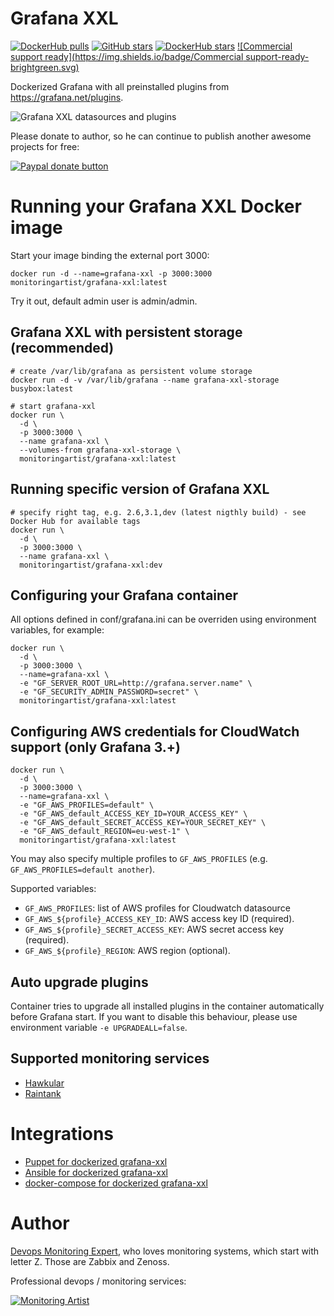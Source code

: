 # Grafana XXL

[![DockerHub pulls](https://img.shields.io/docker/pulls/monitoringartist/grafana-xxl.svg?style=plastic&label=DockerHub%20Pulls)](https://img.shields.io/docker/pulls/monitoringartist/grafana-xxl.svg) [![GitHub stars](https://img.shields.io/github/stars/monitoringartist/grafana-xxl.svg?style=plastic&label=GitHub%20Stars)](https://github.com/monitoringartist/grafana-xxl) [![DockerHub stars](https://img.shields.io/docker/stars/monitoringartist/grafana-xxl.svg?style=plastic&label=DockerHub%20Stars)](https://img.shields.io/docker/pulls/monitoringartist/grafana-xxl.svg) [![Commercial support ready](https://img.shields.io/badge/Commercial support-ready-brightgreen.svg)](http://www.monitoringartist.com 'DevOps / Docker / Kubernetes / AWS ECS / Google GCP / Zabbix / Zenoss / Terraform / Monitoring')

Dockerized Grafana with all preinstalled plugins from https://grafana.net/plugins.

![Grafana XXL datasources and plugins](https://raw.githubusercontent.com/monitoringartist/grafana-xxl/master/doc/grafana-xxl-datasources-plugins.png)

Please donate to author, so he can continue to publish another awesome projects
for free:

[![Paypal donate button](http://jangaraj.com/img/github-donate-button02.png)](https://www.paypal.com/cgi-bin/webscr?cmd=_s-xclick&hosted_button_id=8LB6J222WRUZ4)

# Running your Grafana XXL Docker image

Start your image binding the external port 3000:

    docker run -d --name=grafana-xxl -p 3000:3000 monitoringartist/grafana-xxl:latest

Try it out, default admin user is admin/admin.

## Grafana XXL with persistent storage (recommended)

    # create /var/lib/grafana as persistent volume storage
    docker run -d -v /var/lib/grafana --name grafana-xxl-storage busybox:latest

    # start grafana-xxl
    docker run \
      -d \
      -p 3000:3000 \
      --name grafana-xxl \
      --volumes-from grafana-xxl-storage \
      monitoringartist/grafana-xxl:latest

## Running specific version of Grafana XXL

    # specify right tag, e.g. 2.6,3.1,dev (latest nigthly build) - see Docker Hub for available tags
    docker run \
      -d \
      -p 3000:3000 \
      --name grafana-xxl \
      monitoringartist/grafana-xxl:dev
      
## Configuring your Grafana container

All options defined in conf/grafana.ini can be overriden using environment
variables, for example:

    docker run \
      -d \
      -p 3000:3000 \
      --name=grafana-xxl \
      -e "GF_SERVER_ROOT_URL=http://grafana.server.name" \
      -e "GF_SECURITY_ADMIN_PASSWORD=secret" \
      monitoringartist/grafana-xxl:latest

## Configuring AWS credentials for CloudWatch support (only Grafana 3.+)

    docker run \
      -d \
      -p 3000:3000 \
      --name=grafana-xxl \
      -e "GF_AWS_PROFILES=default" \
      -e "GF_AWS_default_ACCESS_KEY_ID=YOUR_ACCESS_KEY" \
      -e "GF_AWS_default_SECRET_ACCESS_KEY=YOUR_SECRET_KEY" \
      -e "GF_AWS_default_REGION=eu-west-1" \
      monitoringartist/grafana-xxl:latest

You may also specify multiple profiles to `GF_AWS_PROFILES` (e.g.
`GF_AWS_PROFILES=default another`).

Supported variables:

- `GF_AWS_PROFILES`: list of AWS profiles for Cloudwatch datasource
- `GF_AWS_${profile}_ACCESS_KEY_ID`: AWS access key ID (required).
- `GF_AWS_${profile}_SECRET_ACCESS_KEY`: AWS secret access  key (required).
- `GF_AWS_${profile}_REGION`: AWS region (optional).

## Auto upgrade plugins

Container tries to upgrade all installed plugins in the container automatically before Grafana start. If you want to disable this behaviour, please use environment variable `-e UPGRADEALL=false`.
      
## Supported monitoring services
 
- [Hawkular](http://www.hawkular.org/docs/components/metrics/grafana_integration.html)
- [Raintank](http://raintank.io/docs/litmus/raintank-datasource/)

# Integrations

* [Puppet for dockerized grafana-xxl](https://github.com/monitoringartist/grafana-xxl/blob/master/puppet.md)
* [Ansible for dockerized grafana-xxl](https://github.com/monitoringartist/grafana-xxl/blob/master/ansible.md)
* [docker-compose for dockerized grafana-xxl](https://github.com/monitoringartist/grafana-xxl/blob/master/docker-compose.yml)

#  Author

[Devops Monitoring Expert](http://www.jangaraj.com 'DevOps / Docker / Kubernetes / AWS ECS / Google GCP / Zabbix / Zenoss / Terraform / Monitoring'),
who loves monitoring systems, which start with letter Z. Those are Zabbix and Zenoss.

Professional devops / monitoring services:

[![Monitoring Artist](http://monitoringartist.com/img/github-monitoring-artist-logo.jpg)](http://www.monitoringartist.com 'DevOps / Docker / Kubernetes / AWS ECS / Google GCP / Zabbix / Zenoss / Terraform / Monitoring')

